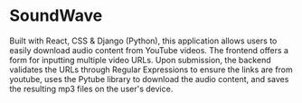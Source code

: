 # SoundWave
Built with React, CSS & Django (Python), this application allows users to easily download audio content from YouTube videos. The frontend offers a form for inputting multiple video URLs. Upon submission, the backend validates the URLs through Regular Expressions to ensure the links are from youtube, uses the Pytube library to download the audio content, and saves the resulting mp3 files on the user's device. 
